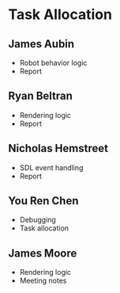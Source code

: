 # Task Allocation
## James Aubin
- Robot behavior logic
- Report

## Ryan Beltran
- Rendering logic
- Report

## Nicholas Hemstreet
- SDL event handling 
- Report

## You Ren Chen
- Debugging
- Task allocation

## James Moore 
- Rendering logic
- Meeting notes
